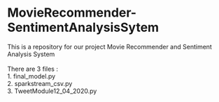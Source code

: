 # MovieRecommender-SentimentAnalysisSytem
This is a repository for our project Movie Recommender and Sentiment Analysis System  </br>
</br>
There are 3 files : </br>
                    1. final_model.py  </br>
                    2. sparkstream_csv.py </br>
                    3. TweetModule12_04_2020.py </br>
